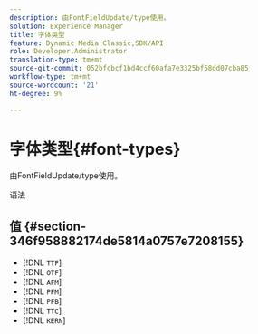 ```yaml
---
description: 由FontFieldUpdate/type使用。
solution: Experience Manager
title: 字体类型
feature: Dynamic Media Classic,SDK/API
role: Developer,Administrator
translation-type: tm+mt
source-git-commit: 052bfcbcf1bd4ccf60afa7e3325bf58dd07cba85
workflow-type: tm+mt
source-wordcount: '21'
ht-degree: 9%

---
```



# 字体类型{#font-types}

由FontFieldUpdate/type使用。

语法

## 值 {#section-346f958882174de5814a0757e7208155}

* [!DNL `TTF`]
* [!DNL `OTF`]
* [!DNL `AFM`]
* [!DNL `PFM`]
* [!DNL `PFB`]
* [!DNL `TTC`]
* [!DNL `KERN`]

